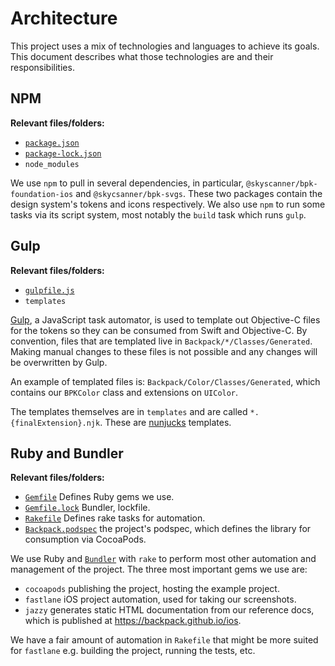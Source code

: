 # Architecture

This project uses a mix of technologies and languages to achieve its goals. This document describes what those technologies are and their responsibilities.

## NPM 

**Relevant files/folders:** 
* [`package.json`](./package.json)
* [`package-lock.json`](./package-lock.json)
* `node_modules`

We use `npm` to pull in several dependencies, in particular, `@skyscanner/bpk-foundation-ios` and `@skycsanner/bpk-svgs`. These two packages contain the design system's tokens and icons respectively. We also use `npm` to run some tasks via its script system, most notably the `build` task which runs `gulp`.

## Gulp

**Relevant files/folders:** 
* [`gulpfile.js`](./gulpfile.js)
* `templates`

[Gulp](https://gulpjs.com/), a JavaScript task automator, is used to template out Objective-C files for the tokens so they can be consumed from Swift and Objective-C. By convention, files that are templated live in `Backpack/*/Classes/Generated`. Making manual changes to these files is not possible and any changes will be overwritten by Gulp. 

An example of templated files is: `Backpack/Color/Classes/Generated`, which contains our `BPKColor` class and extensions on `UIColor`.

The templates themselves are in `templates` and are called `*.{finalExtension}.njk`. These are [nunjucks](https://mozilla.github.io/nunjucks/) templates.

## Ruby and Bundler

**Relevant files/folders:** 

* [`Gemfile`](./Gemfile) Defines Ruby gems we use.
* [`Gemfile.lock`](./Gemfile.lock) Bundler, lockfile.
* [`Rakefile`](./Rakefile) Defines rake tasks for automation.
* [`Backpack.podspec`](./Backpack.podspec) the project's podspec, which defines the library for consumption via CocoaPods.

We use Ruby and [`Bundler`](https://bundler.io/) with `rake` to perform most other automation and management of the project. The three most important gems we use are:

* `cocoapods` publishing the project, hosting the example project.
* `fastlane` iOS project automation, used for taking our screenshots.
* `jazzy` generates static HTML documentation from our reference docs, which is published at https://backpack.github.io/ios.

We have a fair amount of automation in `Rakefile` that might be more suited for `fastlane` e.g. building the project, running the tests, etc.
